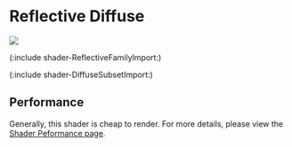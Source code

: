 Reflective Diffuse
==================


![](http://docwiki.hq.unity3d.com/uploads/Main/Shaders./Shader-ReflDiffuse.png)  

(:include shader-ReflectiveFamilyImport:)

(:include shader-DiffuseSubsetImport:)

Performance
-----------


Generally, this shader is cheap to render.  For more details, please view the [Shader Peformance page](shader-performance.html).
